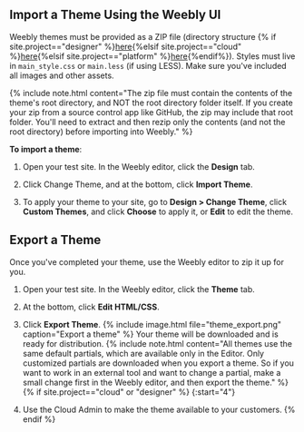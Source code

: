 ## Import a Theme Using the Weebly UI

Weebly themes must be provided as a ZIP file (directory structure {% if site.project=="designer" %}[here](ds_themes_directory.html){%elsif site.project=="cloud" %}[here](cl_themes_directory.html){%elsif site.project=="platform" %}[here](pf_themes_directory.html){%endif%}). Styles must live in `main_style.css` or `main.less` (if using LESS). Make sure you've included all images and other assets.

{% include note.html content="The zip file must contain the contents of the theme's root directory, and NOT the root directory folder itself. If you create your zip from a source control app like GitHub, the zip may include that root folder. You'll need to extract and then rezip only the contents (and not the root directory) before importing into Weebly." %}


**​To import a theme**:
1. Open your test site. In the Weebly editor, click the **Design** tab.

2. Click Change Theme, and at the bottom, click **Import Theme**.

3. To apply your theme to your site, go to **Design > Change Theme**, click **Custom Themes**, and click **Choose** to apply it, or **Edit** to edit the theme.


## Export a Theme

Once you've completed your theme, use the Weebly editor to zip it up for you.

1. Open your test site. In the Weebly editor, click the **Theme** tab.

2. At the bottom, click **Edit HTML/CSS**.

3. Click **Export Theme**.
    {% include image.html file="theme_export.png" caption="Export a theme" %}
    Your theme will be downloaded and is ready for distribution.
    {% include note.html content="All themes use the same default partials, which are available only in the Editor. Only customized partials are downloaded when you export a theme. So if you want to work in an external tool and want to change a partial, make a small change first in the Weebly editor, and then export the theme." %}
{% if site.project=="cloud" or "designer" %}
{:start="4"}
4. Use the <a data-container="body" data-toggle="popover" data-content="{{site.data.glossary.Cloud_Admin}}">Cloud Admin</a> to make the theme available to your customers.
{% endif %}
